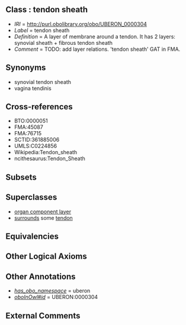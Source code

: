 
## Class : tendon sheath

 * *IRI* = http://purl.obolibrary.org/obo/UBERON_0000304
 * *Label* = tendon sheath
 * *Definition* = A layer of membrane around a tendon. It has 2 layers: synovial sheath + fibrous tendon sheath
 * *Comment* = TODO: add layer relations. 'tendon sheath' GAT in FMA.

## Synonyms

 * synovial tendon sheath
 * vagina tendinis

## Cross-references

 * BTO:0000051
 * FMA:45087
 * FMA:76715
 * SCTID:361885006
 * UMLS:C0224856
 * Wikipedia:Tendon_sheath
 * ncithesaurus:Tendon_Sheath

## Subsets


## Superclasses

 * [organ component layer](../../UBERON/23/UBERON_0004923.md)
 * [surrounds](../../RO/21/RO_0002221.md) some [tendon](../../UBERON/43/UBERON_0000043.md)

## Equivalencies


## Other Logical Axioms


## Other Annotations

 * *[has_obo_namespace](../../ce/oboInOwl#hasOBONamespace.md)* = uberon
 * *[oboInOwl#id](../../id/oboInOwl#id.md)* = UBERON:0000304

## External Comments

